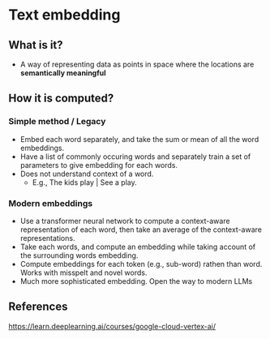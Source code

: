 # Text embedding

## What is it?
- A way of representing data as points in space where the locations are **semantically meaningful**

## How it is computed?

### Simple method / Legacy
- Embed each word separately, and take the sum or mean of all the word embeddings.
- Have a list of commonly occuring words and separately train a set of parameters to give embedding for each words.
- Does not understand context of a word.
	- E.g., The kids play | See a play.

### Modern embeddings
- Use a transformer neural network to compute a context-aware representation of each word, then take an average of the context-aware representations.
- Take each words, and compute an embedding while taking account of the surrounding words embedding.
- Compute embeddings for each token (e.g., sub-word) rathen than word. Works with misspelt and novel words.
- Much more sophisticated embedding. Open the way to modern LLMs

## References

<https://learn.deeplearning.ai/courses/google-cloud-vertex-ai/>
